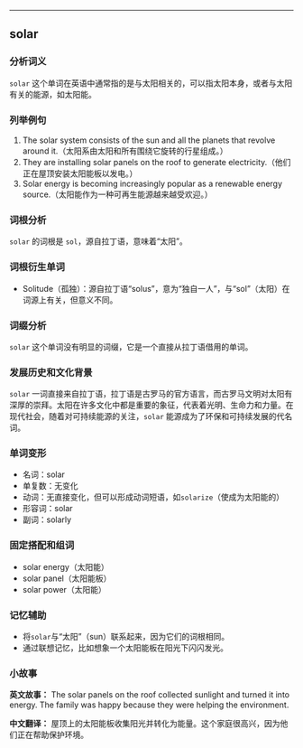 
---------------
## solar
### 分析词义
`solar` 这个单词在英语中通常指的是与太阳相关的，可以指太阳本身，或者与太阳有关的能源，如太阳能。

### 列举例句
1. The solar system consists of the sun and all the planets that revolve around it.（太阳系由太阳和所有围绕它旋转的行星组成。）
2. They are installing solar panels on the roof to generate electricity.（他们正在屋顶安装太阳能板以发电。）
3. Solar energy is becoming increasingly popular as a renewable energy source.（太阳能作为一种可再生能源越来越受欢迎。）

### 词根分析
`solar` 的词根是 `sol`，源自拉丁语，意味着“太阳”。

### 词根衍生单词
- Solitude（孤独）：源自拉丁语“solus”，意为“独自一人”，与“sol”（太阳）在词源上有关，但意义不同。

### 词缀分析
`solar` 这个单词没有明显的词缀，它是一个直接从拉丁语借用的单词。

### 发展历史和文化背景
`solar` 一词直接来自拉丁语，拉丁语是古罗马的官方语言，而古罗马文明对太阳有深厚的崇拜。太阳在许多文化中都是重要的象征，代表着光明、生命力和力量。在现代社会，随着对可持续能源的关注，`solar` 能源成为了环保和可持续发展的代名词。

### 单词变形
- 名词：solar
- 单复数：无变化
- 动词：无直接变化，但可以形成动词短语，如`solarize`（使成为太阳能的）
- 形容词：solar
- 副词：solarly

### 固定搭配和组词
- solar energy（太阳能）
- solar panel（太阳能板）
- solar power（太阳能）

### 记忆辅助
- 将`solar`与“太阳”（sun）联系起来，因为它们的词根相同。
- 通过联想记忆，比如想象一个太阳能板在阳光下闪闪发光。

### 小故事
**英文故事：**
The solar panels on the roof collected sunlight and turned it into energy. The family was happy because they were helping the environment.

**中文翻译：**
屋顶上的太阳能板收集阳光并转化为能量。这个家庭很高兴，因为他们正在帮助保护环境。

